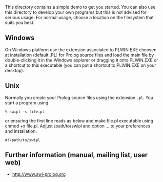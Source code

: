 This directory contains a simple demo to   get you started. You can also
use this directory to develop your own  programs but this is not advised
for serious usage. For normal usage, choose a location on the filesystem
that suits you best.

Windows
-------

On Windows platform use the extension associated to PLWIN.EXE choosen at
installation (default .PL) for Prolog  source   files  and load the main
file by double-clicking it in the Windows   explorer or dragging it onto
PLWIN.EXE or a shortcut to this executable   (you  can put a shortcut to
PLWIN.EXE on your desktop).

Unix
----

Normally you create your Prolog source  files using the extension `.pl`.
You start a program using

    % swipl -s file.pl

or ensuring the first line reads as   below  and make file.pl executable
using chmod +x file.pl. Adjust  /path/to/swipl   and  option ... to your
preferences and installation.

    #!/path/to/swipl

Further information (manual, mailing list, user web)
----------------------------------------------------

  - http://www.swi-prolog.org

